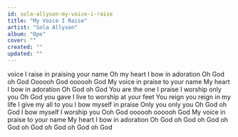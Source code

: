```yaml
---
id: sola-allyson-my-voice-i-raise
title: "My Voice I Raise"
artist: "Sola Allyson"
album: "Ope"
cover: ""
created: ""
updated: ""
---
```


voice I raise in praising your name
Oh my heart I bow in adoration
Oh God oh God
Oooooh God oooooh God
My voice in praise to your name
My heart I bow in adoration
Oh God oh God
You are the one I praise
I worship only you
Oh God you gave I live to worship at your feet
You reign you reign in my life
I give my all to you
I bow myself in praise
Only you only you
Oh God oh God I bow myself I worship you
Ooh God oooooh oooooh God
My voice in praise to your name
My heart I bow in adoration
Oh God oh God oh God oh God
oh God oh God oh God oh God